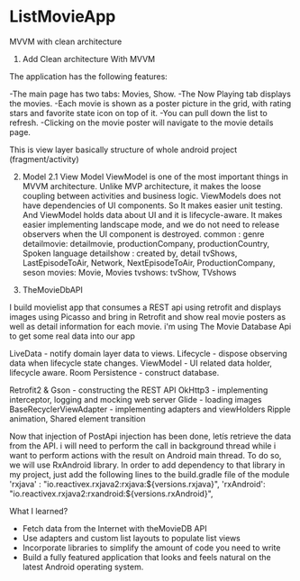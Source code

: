# ListMovieApp
MVVM with clean architecture

1. Add Clean architecture With MVVM 



The application has the following features:

-The main page has two tabs: Movies, Show.
-The Now Playing tab displays the movies.
-Each movie is shown as a poster picture in the grid, with rating stars and favorite state icon on top of it.
-You can pull down the list to refresh.
-Clicking on the movie poster will navigate to the movie details page.

This is view layer basically structure of whole android project (fragment/activity)

2. Model
2.1 View Model
ViewModel is one of the most important things in MVVM architecture. Unlike MVP architecture, it makes the loose coupling between activities and business logic. ViewModels does not have dependencies of UI components. So It makes easier unit testing. And ViewModel holds data about UI and it is lifecycle-aware.
 It makes easier implementing landscape mode, and we do not need to release observers when the UI component is destroyed.
common : genre
detailmovie: detailmovie, productionCompany, productionCountry, Spoken language
detailshow : created by, detail tvShows, LastEpisodeToAir, Network, NextEpisodeToAir, ProductionCompany, seson
movies: Movie, Movies
tvshows: tvShow, TVshows

2. TheMovieDbAPI
 

I build movielist app that consumes a REST api using retrofit and displays images using Picasso and bring in Retrofit and 
show real movie posters as well as detail information for each movie.
i'm using The Movie Database Api to get some real data into our app

LiveData - notify domain layer data to views.
Lifecycle - dispose observing data when lifecycle state changes.
ViewModel - UI related data holder, lifecycle aware.
Room Persistence - construct database.


Retrofit2 & Gson - constructing the REST API
OkHttp3 - implementing interceptor, logging and mocking web server
Glide -  loading images
BaseRecyclerViewAdapter  - implementing adapters and viewHolders
Ripple animation, Shared element transition



Now that injection of PostApi injection has been done, letís retrieve the data from the API. 
i will need to perform the call in background thread while i want to perform actions with the result on Android main thread. 
To do so, we will use RxAndroid library. 
In order to add dependency to that library in my project, just add the following lines to the build.gradle file of the module
 'rxjava'   : "io.reactivex.rxjava2:rxjava:${versions.rxjava}",
                    'rxAndroid': "io.reactivex.rxjava2:rxandroid:${versions.rxAndroid}",








What I learned?
- Fetch data from the Internet with theMovieDB API
- Use adapters and custom list layouts to populate list views
- Incorporate libraries to simplify the amount of code you need to write
- Build a fully featured application that looks and feels natural on the latest Android operating system.


 
